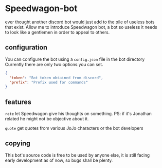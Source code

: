 # Speedwagon-bot

ever thought another discord bot would just add to the pile of useless bots that exist.
Allow me to introduce Speedwagon bot, a bot so useless it needs to look like a gentlemen in order to appeal to others.

## configuration

You can configure the bot using a `config.json` file in the bot directory
Currently there are only two options you can set.

```json
{
  "token": "Bot token obtained from discord",
  "prefix": "Prefix used for commands"
}
```

## features

`rate` let Speedwagon give his thoughts on something.
PS: if it's Jonathan related he might not be objective about it.

`quote` get quotes from various JoJo characters or the bot developers

## copying

This bot's source code is free to be used by anyone else, it is still facing early development as of now, so bugs shall be plenty.

